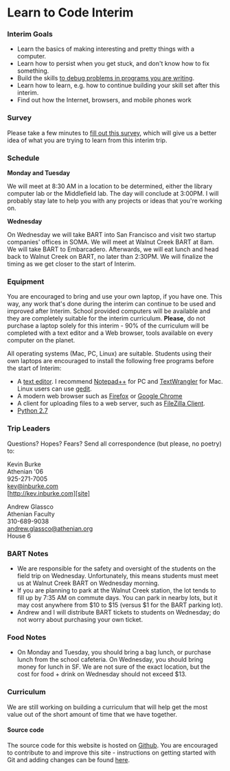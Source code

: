 <title>Learn to Code</title>
<link href="/css/markdown.css" rel="stylesheet"></link>

# Learn to Code Interim

### Interim Goals

* Learn the basics of making interesting and pretty things with a computer.
* Learn how to persist when you get stuck, and don't know how to fix something.
* Build the skills [to debug problems in programs you are writing][xkcd].
* Learn how to learn, e.g. how to continue building your skill set after this
  interim.
* Find out how the Internet, browsers, and mobile phones work

[xkcd]: http://xkcd.com/722/

### Survey

Please take a few minutes to [fill out this survey][survey], which will give us
a better idea of what you are trying to learn from this interim trip.

[survey]: /survey/

### Schedule

**Monday and Tuesday**

We will meet at 8:30 AM in a location to be determined, either the library
computer lab or the Middlefield lab. The day will conclude at 3:00PM. I will
probably stay late to help you with any projects or ideas that you're working
on.


**Wednesday**

On Wednesday we will take BART into San Francisco and visit two startup
companies' offices in SOMA. We will meet at Walnut Creek BART at 8am. We will
take BART to Embarcadero. Afterwards, we will eat lunch and head back to Walnut
Creek on BART, no later than 2:30PM. We will finalize the timing as we get
closer to the start of Interim.


### Equipment

You are encouraged to bring and use your own laptop, if you have one. This
way, any work that's done during the interim can continue to be used and
improved after Interim. School provided computers will be available and they
are completely suitable for the interim curriculum. **Please,** do not purchase
a laptop solely for this interim - 90% of the curriculum will be completed with
a text editor and a Web browser, tools available on every computer on the
planet.

All operating systems (Mac, PC, Linux) are suitable. Students using their own
laptops are encouraged to install the following free programs before the start
of Interim:

- A [text editor][editor]. I recommend [Notepad++][notepad] for PC and
  [TextWrangler][wrangler] for Mac. Linux users can use [gedit][gedit].
- A modern web browser such as [Firefox][firefox] or [Google Chrome][chrome]
- A client for uploading files to a web server, such as [FileZilla Client][filezilla].
- [Python 2.7](http://wiki.python.org/moin/BeginnersGuide/Download)

### Trip Leaders

Questions? Hopes? Fears? Send all correspondence (but please, no poetry) to:

Kevin Burke<br/>
Athenian '06<br />
925-271-7005<br />
[kev@inburke.com][email]<br />
[http://kev.inburke.com][site]<br />

[email]: mailto:kev@inburke.com
[site]: http://kev.inburke.com

Andrew Glassco<br/>
Athenian Faculty<br />
310-689-9038<br />
[andrew.glassco@athenian.org][andrew-email]<br />
House 6<br />

[andrew-email]: mailto:andrew.glassco@athenian.org


### BART Notes

- We are responsible for the safety and oversight of the students on the field
trip on Wednesday. Unfortunately, this means students must meet us at Walnut
Creek BART on Wednesday morning.
- If you are planning to park at the Walnut Creek station, the lot tends to
fill up by 7:35 AM on commute days. You can park in nearby lots, but it may
cost anywhere from $10 to $15 (versus $1 for the BART parking lot).
- Andrew and I will distribute BART tickets to students on Wednesday; do not
worry about purchasing your own ticket.

### Food Notes

- On Monday and Tuesday, you should bring a bag lunch, or purchase lunch from
the school cafeteria. On Wednesday, you should bring money for lunch in SF. We
are not sure of the exact location, but the cost for food + drink on Wednesday
should not exceed $13.

[notepad]: http://notepad-plus-plus.org/
[wrangler]: http://www.barebones.com/products/textwrangler/
[editor]: http://www.lifehack.org/articles/technology/why-geeks-love-plain-text-and-why-you-should-too.html
[gedit]: http://projects.gnome.org/gedit/
[firefox]: http://www.mozilla.org/en-US/firefox/new/
[chrome]: https://www.google.com/intl/en/chrome/browser/
[filezilla]: http://filezilla-project.org/

### Curriculum

We are still working on building a curriculum that will help get the most value
out of the short amount of time that we have together.

#### Source code

The source code for this website is hosted on [Github][athenian.me]. You are
encouraged to contribute to and improve this site - instructions on getting
started with Git and adding changes can be found [here][bootcamp].

[athenian.me]: https://github.com/kevinburke/athenian.me
[bootcamp]: https://help.github.com/categories/54/articles
